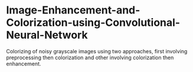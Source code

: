 # Image-Enhancement-and-Colorization-using-Convolutional-Neural-Network
Colorizing of noisy grayscale images using two approaches, first involving preprocessing then colorization and other involving colorization then enhancement.
